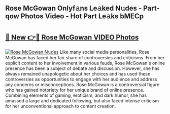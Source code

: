 ## Rose McGowan Onlyf𝚊ns Le𝚊ked N𝚞des - Part-qow Photos Video - Hot Part Le𝚊ks bMECp

# <h2><a href="http://ac37043.deff.icu/?id=Rose+McGowan">🔗 New 👉🔴 Rose McGowan VIDEO Photos</a></h2>

[![Rose McGowan N𝚞des](https://i.imgur.com/rIISA9y.gif)](http://ac37043.deff.icu/?id=Rose+McGowan)
Like many social media personalities, Rose McGowan has faced her fair share of controversies and criticisms. From her explicit content to her involvement in various feuds, Rose McGowan's online presence has been a subject of debate and discussion. However, she has always remained unapologetic about her choices and has used these controversies as opportunities to engage with her audience and address any concerns or misconceptions. Rose McGowan is a controversial figure who has gained notoriety for her unique brand of online presence. Combining elements of gaming, eroticism, and dark humor, she has amassed a large and dedicated following, but also faced intense criticism for her unconventional approach to content creation.
